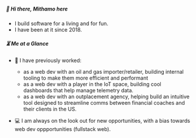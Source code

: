 ##### :wave: Hi there, Mithamo here

- I build software for a living and for fun.
- I have been at it since 2018.

##### :hourglass_flowing_sand: Me at a Glance

- :construction_worker: I have previously worked:
  - as a web dev with an oil and gas importer/retailer, building internal tooling to make them more efficient and performant
  - as a web dev with a player in the IoT space, building cool dashboards that help manage telemetry data.
  - as a web dev with an outplacement agency, helping build an intuitive tool designed to streamline comms between financial coaches and their clients in the US.

- :computer: I am always on the look out for new opportunities, with a bias towards web dev oppportunities (fullstack web).

